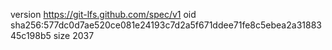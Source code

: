 version https://git-lfs.github.com/spec/v1
oid sha256:577dc0d7ae520ce081e24193c7d2a5f671ddee71fe8c5ebea2a3188345c198b5
size 2037
